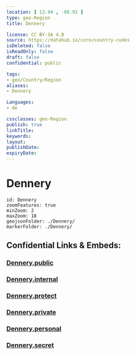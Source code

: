 ```yaml
---
location: [ 13.94 , -60.92 ] 
type: geo-Region
title: Dennery

license: CC BY-SA 4.0
source: https://datahub.io/core/country-codes
isDeleted: false
isReadOnly: false
draft: false
confidential: public

tags:
- geo/Country/Region
aliases:
- Dennery

Languages:
- de

cssclasses: geo-Region
publish: true
linkTitle: 
keywords: 
layout: 
publishDate: 
expiryDate: 
---
```


# Dennery

```leaflet
id: Dennery
zoomFeatures: true 
minZoom: 2 
maxZoom: 18
geojsonFolder: ./Dennery/
markerFolder: ./Dennery/
```


## Confidential Links & Embeds: 

### [Dennery.public](/_public/\Earth\Continent\America~Caribbean\Saint_Lucia\Districts~Saint_LuciaDennery.public.md) 

### [Dennery.internal](/_internal/\Earth\Continent\America~Caribbean\Saint_Lucia\Districts~Saint_LuciaDennery.internal.md) 

### [Dennery.protect](/_protect/\Earth\Continent\America~Caribbean\Saint_Lucia\Districts~Saint_LuciaDennery.protect.md) 

### [Dennery.private](/_private/\Earth\Continent\America~Caribbean\Saint_Lucia\Districts~Saint_LuciaDennery.private.md) 

### [Dennery.personal](/_personal/\Earth\Continent\America~Caribbean\Saint_Lucia\Districts~Saint_LuciaDennery.personal.md) 

### [Dennery.secret](/_secret/\Earth\Continent\America~Caribbean\Saint_Lucia\Districts~Saint_LuciaDennery.secret.md)

